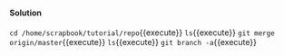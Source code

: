 #### Solution

`cd /home/scrapbook/tutorial/repo`{{execute}}
`ls`{{execute}}
`git merge origin/master`{{execute}}
`ls`{{execute}}
`git branch -a`{{execute}}